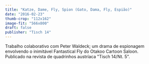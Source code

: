 ```yaml
---
title: "Katze, Dame, Fly, Spion (Gato, Dama, Fly, Espião)"
date: "2016-02-23"
thumb-crop: "112x162"
image-fit: "566x800"
draft: false
publisher: "Tisch 14"
---
```

Trabalho colaborativo com Peter Waldeck; um drama de espionagem envolvendo o inimitável Fantastical Fly do Otakoo Cartoon Saloon. Publicado na revista de quadrinhos austríaca "Tisch 14/Nt. 5".
